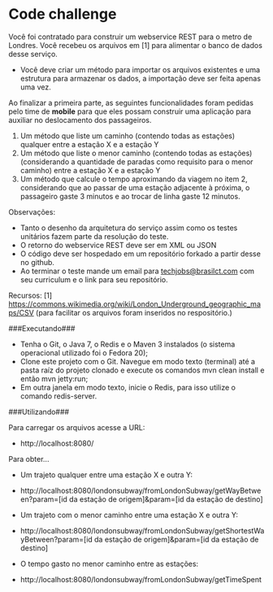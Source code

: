 Code challenge
==============

Você foi contratado para construir um webservice REST para o metro de Londres. Você recebeu os arquivos em [1] para alimentar o banco de dados desse serviço. 

* Você deve criar um método para importar os arquivos existentes e uma estrutura para armazenar os dados, a importação deve ser feita apenas uma vez. 

Ao finalizar a primeira parte, as seguintes funcionalidades foram pedidas pelo time de **mobile** para que eles possam construir uma aplicação para auxiliar no deslocamento dos passageiros. 

1. Um método que liste um caminho (contendo todas as estações) qualquer entre a estação X e a estação Y 
2. Um método que liste o menor caminho (contendo todas as estações) (considerando a quantidade de paradas como requisito para o menor caminho) entre a estação X e a estação Y
3. Um método que calcule o tempo aproximando da viagem no item 2, considerando que ao passar de uma estação adjacente à próxima, o passageiro gaste 3 minutos e ao trocar de linha gaste 12 minutos. 

Observações: 

* Tanto o desenho da arquitetura do serviço assim como os testes unitários fazem parte da resolução do teste. 
* O retorno do webservice REST deve ser em XML ou JSON 
* O código deve ser hospedado em um repositório forkado a partir desse no github. 
* Ao terminar o teste mande um email para techjobs@brasilct.com com seu curriculum e o link para seu repositório.


Recursos: 
[1] https://commons.wikimedia.org/wiki/London_Underground_geographic_maps/CSV (para facilitar os arquivos foram inseridos no respositório.) 


###Executando###

* Tenha o Git, o Java 7, o Redis e o Maven 3 instalados (o sistema operacional utilizado foi o Fedora 20);
* Clone este projeto com o Git. Navegue em modo texto (terminal) até a pasta raíz do projeto clonado e execute os comandos mvn clean install e então mvn jetty:run;
* Em outra janela em modo texto, inicie o Redis, para isso utilize o comando redis-server.


###Utilizando###

Para carregar os arquivos acesse a URL:
- http://localhost:8080/

Para obter...

* Um trajeto qualquer entre uma estação X e outra Y:
- http://localhost:8080/londonsubway/fromLondonSubway/getWayBetween?param=[id da estação de origem]&param=[id da estação de destino]

* Um trajeto com o menor caminho entre uma estação X e outra Y:
- http://localhost:8080/londonsubway/fromLondonSubway/getShortestWayBetween?param=[id da estação de origem]&param=[id da estação de destino]

* O tempo gasto no menor caminho entre as estações:
- http://localhost:8080/londonsubway/fromLondonSubway/getTimeSpent